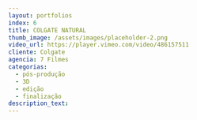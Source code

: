 ```yaml
---
layout: portfolios
index: 6
title: COLGATE NATURAL
thumb_image: /assets/images/placeholder-2.png
video_url: https://player.vimeo.com/video/486157511
cliente: Colgate
agencia: 7 Filmes
categorias:
  - pós-produção
  - 3D
  - edição
  - finalização
description_text:
---
```


